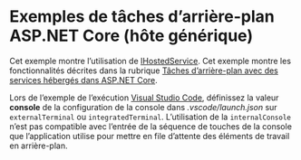 # <a name="aspnet-core-background-tasks-sample-generic-host"></a>Exemples de tâches d’arrière-plan ASP.NET Core (hôte générique)

Cet exemple montre l’utilisation de [IHostedService](https://docs.microsoft.com/dotnet/api/microsoft.extensions.hosting.ihostedservice). Cet exemple montre les fonctionnalités décrites dans la rubrique [Tâches d’arrière-plan avec des services hébergés dans ASP.NET Core](https://docs.microsoft.com/aspnet/core/fundamentals/host/hosted-services).

Lors de l’exemple de l’exécution [Visual Studio Code](https://code.visualstudio.com/), définissez la valeur **console** de la configuration de la console dans *.vscode/launch.json* sur `externalTerminal` ou `integratedTerminal`. L’utilisation de la `internalConsole` n’est pas compatible avec l’entrée de la séquence de touches de la console que l’application utilise pour mettre en file d’attente des éléments de travail en arrière-plan.
